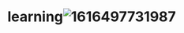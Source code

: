 # learning![1616497731987](https://user-images.githubusercontent.com/73993570/112151384-20ab4400-8c1c-11eb-94d0-3ce7f71e1fa6.jpg)
